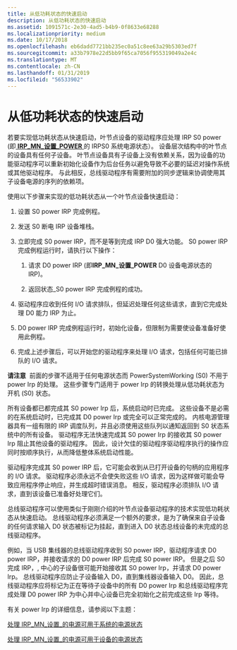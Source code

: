 ```yaml
---
title: 从低功耗状态的快速启动
description: 从低功耗状态的快速启动
ms.assetid: 1091571c-2e30-4ad5-b4b9-0f8633e68288
ms.localizationpriority: medium
ms.date: 10/17/2018
ms.openlocfilehash: eb6dadd7721bb235ec0a51c8ee63a29b5303ed7f
ms.sourcegitcommit: a33b7978e22d5bb9f65ca7056f955319049a2e4c
ms.translationtype: MT
ms.contentlocale: zh-CN
ms.lasthandoff: 01/31/2019
ms.locfileid: "56533902"
---
```

# <a name="fast-startup-from-a-low-power-state"></a>从低功耗状态的快速启动


若要实现低功耗状态从快速启动，叶节点设备的驱动程序应处理 IRP S0 power (即[ **IRP\_MN\_设置\_POWER** ](https://msdn.microsoft.com/library/windows/hardware/ff551744)的 IRPS0 系统电源状态）。 设备层次结构中的叶节点的设备具有任何子设备。 叶节点设备具有子设备上没有依赖关系，因为设备的功能驱动程序可以重新初始化设备作为后台任务以避免导致不必要的延迟对操作系统或其他驱动程序。 与此相反，总线驱动程序有需要附加的同步逻辑来协调使用其子设备电源的序列的依赖项。

使用以下步骤来实现的低功耗状态从一个叶节点设备快速启动：

1.  设置 S0 power IRP 完成例程。

2.  发送 S0 断电 IRP 设备堆栈。

3.  立即完成 S0 power IRP，而不是等到完成 IRP D0 强大功能。 S0 power IRP 完成例程运行时，请执行以下操作：

    1.  请求 D0 power IRP (即**IRP\_MN\_设置\_POWER** D0 设备电源状态的 IRP)。

    2.  返回状态\_S0 power IRP 完成例程的成功。

4.  驱动程序应收到任何 I/O 请求排队，但延迟处理任何这些请求，直到它完成处理 D0 能力 IRP 为止。

5.  D0 power IRP 完成例程运行时，初始化设备，但限制为需要使设备准备好使用此例程。

6.  完成上述步骤后，可以开始您的驱动程序来处理 I/O 请求，包括任何可能已排队的 I/O 请求。

**请注意**  前面的步骤不适用于任何电源状态而 PowerSystemWorking (S0) 不用于 power Irp 的处理。 这些步骤专门适用于 power Irp 的转换处理从低功耗状态为开机 (S0) 状态。

 

所有设备都已都完成其 S0 power Irp 后，系统启动时已完成。 这些设备不是必需的在系统启动时，已完成其 D0 power Irp 或完全可以正常完成的。 内核电源管理器具有一组有限的 IRP 调度队列，并且必须使用这些队列以通知返回到 S0 状态系统中的所有设备。 驱动程序无法快速完成其 S0 power Irp 的接收其 S0 power Irp 阻止其他设备的驱动程序。 因此，设计欠佳的驱动程序驱动程序执行的操作应同时按顺序执行，从而降低整体系统启动性能。

驱动程序完成其 S0 power IRP 后，它可能会收到从已打开设备的句柄的应用程序的 I/O 请求。 驱动程序必须永远不会使失败这些 I/O 请求，因为这样做可能会导致应用程序停止响应，并生成超时错误消息。 相反，驱动程序必须排队 I/O 请求，直到该设备已准备好处理它们。

总线驱动程序可以使用类似于刚刚介绍的叶节点设备驱动程序的技术实现低功耗状态从快速启动。 总线驱动程序必须满足一个额外的要求，是为了确保来自子设备的任何请求输入 D0 状态被标记为挂起，直到进入 D0 状态总线设备的未完成的总线驱动程序。

例如，当 USB 集线器的总线驱动程序收到 S0 power IRP，驱动程序请求 D0 power IRP，并接收请求的 D0 power IRP 后完成 S0 power IRP。 但是之后 S0 完成 IRP，, 中心的子设备很可能开始接收其 S0 power Irp，并请求 D0 power Irp。 总线驱动程序应防止子设备输入 D0，直到集线器设备输入 D0。 因此，总线驱动程序应将标记为正在等待子设备中的所有 D0 power Irp 和总线驱动程序完成处理 D0 power IRP 为中心并中心设备已完全初始化之前完成这些 Irp 等待。

有关 power Irp 的详细信息，请参阅以下主题：

[处理 IRP\_MN\_设置\_的电源可用于系统的电源状态](handling-irp-mn-set-power-for-system-power-states.md)

[处理 IRP\_MN\_设置\_的电源可用于设备的电源状态](handling-irp-mn-set-power-for-device-power-states.md)

 

 




